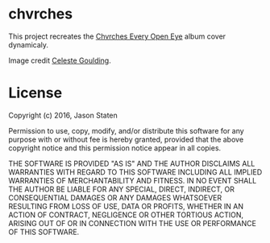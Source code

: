 # chvrches

This project recreates the [Chvrches Every Open Eye](http://www.allmusic.com/album/every-open-eye-mw0002861832)
album cover dynamicaly.


Image credit [Celeste Goulding](https://www.flickr.com/photos/celeste33/).

# License

Copyright (c) 2016, Jason Staten

Permission to use, copy, modify, and/or distribute this software for any
purpose with or without fee is hereby granted, provided that the above
copyright notice and this permission notice appear in all copies.

THE SOFTWARE IS PROVIDED "AS IS" AND THE AUTHOR DISCLAIMS ALL WARRANTIES WITH
REGARD TO THIS SOFTWARE INCLUDING ALL IMPLIED WARRANTIES OF MERCHANTABILITY AND
FITNESS. IN NO EVENT SHALL THE AUTHOR BE LIABLE FOR ANY SPECIAL, DIRECT,
INDIRECT, OR CONSEQUENTIAL DAMAGES OR ANY DAMAGES WHATSOEVER RESULTING FROM
LOSS OF USE, DATA OR PROFITS, WHETHER IN AN ACTION OF CONTRACT, NEGLIGENCE OR
OTHER TORTIOUS ACTION, ARISING OUT OF OR IN CONNECTION WITH THE USE OR
PERFORMANCE OF THIS SOFTWARE.
